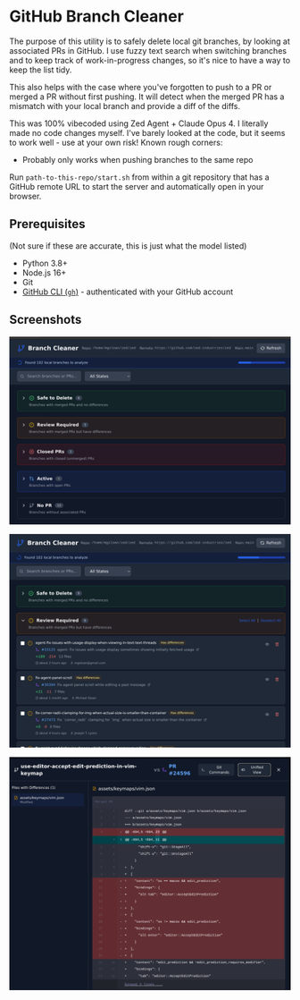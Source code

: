 # GitHub Branch Cleaner

The purpose of this utility is to safely delete local git branches, by looking at associated PRs in GitHub. I use fuzzy text search when switching branches and to keep track of work-in-progress changes, so it's nice to have a way to keep the list tidy.

This also helps with the case where you've forgotten to push to a PR or merged a PR without first pushing. It will detect when the merged PR has a mismatch with your local branch and provide a diff of the diffs.

This was 100% vibecoded using Zed Agent + Claude Opus 4. I literally made no code changes myself. I've barely looked at the code, but it seems to work well - use at your own risk! Known rough corners:

* Probably only works when pushing branches to the same repo

Run `path-to-this-repo/start.sh` from within a git repository that has a GitHub remote URL to start the server and automatically open in your browser.

## Prerequisites

(Not sure if these are accurate, this is just what the model listed)

- Python 3.8+
- Node.js 16+
- Git
- [GitHub CLI (`gh`)](https://cli.github.com/) - authenticated with your GitHub account

## Screenshots

![Branch overview with categories folded](screenshots/folded.png)

![Branches requiring review](screenshots/review-required.png)

![Diff viewer showing differences](screenshots/diff.png)
